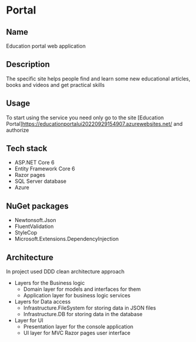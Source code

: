 # Portal

## Name
Education portal web application

## Description
The specific site helps people find and learn some new educational articles, books and videos and get practical skills

## Usage
To start using the service you need only go to the site [Education Portal]https://educationportalui20220929154907.azurewebsites.net/ and authorize

## Tech stack
- ASP.NET Core 6
- Entity Framework Core 6
- Razor pages
- SQL Server database
- Azure

## NuGet packages
- Newtonsoft.Json
- FluentValidation
- StyleCop
- Microsoft.Extensions.DependencyInjection

## Architecture
In project used DDD clean architecture approach 
- Layers for the Business logic
    * Domain layer for models and interfaces for them
    * Application layer for business logic services
- Layers for Data access
    * Infrastructure.FileSystem for storing data in JSON files
    * Infrastructure.DB for storing data in the database
- Layer for UI
    * Presentation layer for the console application
    * UI layer for MVC Razor pages user interface 
